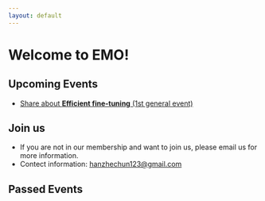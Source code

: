 ```yaml
---
layout: default
---
```


# Welcome to EMO!

## Upcoming Events
- [Share about **Efficient fine-tuning** (1st general event)](./_posts/1st_efficient_finetune.html)

## Join us 
- If you are not in our membership and want to join us, please email us for more information.
- Contect information: [hanzhechun123@gmail.com](hanzhechun123@gmail.com)

## Passed Events


